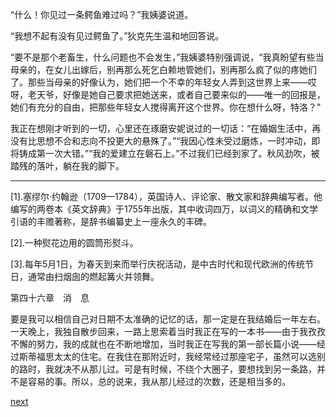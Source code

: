 
“什么！你见过一条鳄鱼难过吗？”我姨婆说道。

“我想不起有没有见过鳄鱼了。”狄克先生温和地回答说。

“要不是那个老畜生，什么问题也不会发生，”我姨婆特别强调说，“我真盼望有些当母亲的，在女儿出嫁后，别再那么死乞白赖地管她们，别再那么疯了似的疼她们了。那些当母亲的好像认为，她们把一个不幸的年轻女人弄到这世界上来——哎呀，老天爷，好像是她自己要求把她送来，或者自己要来似的——唯一的回报是，她们有充分的自由，把那些年轻女人搅得离开这个世界。你在想什么呀，特洛？”

我正在想刚才听到的一切，心里还在琢磨安妮说过的一切话：“在婚姻生活中，再没有比思想不合和志向不投更大的悬殊了。”“我因心性未受过磨炼，一时冲动，即将铸成第一次大错。”“我的爱建立在磐石上。”不过我们已经到家了。秋风劲吹，被踏残的落叶，躺在我的脚下。

* * *

[1].塞缪尔·约翰逊（1709—1784），英国诗人、评论家、散文家和辞典编写者。他编写的两卷本《英文辞典》于1755年出版，其中收词四万，以词义的精确和文学引语的丰赡著称，是辞书编纂史上一座永久的丰碑。

[2].一种熨花边用的圆筒形熨斗。

[3].每年5月1日，为春天到来而举行庆祝活动，是中古时代和现代欧洲的传统节日，通常由扫烟囱的燃起篝火并领舞。

第四十六章　消　息

要是我可以相信自己对日期不太准确的记忆的话，那一定是在我结婚后一年左右。一天晚上，我独自散步回来，一路上思索着当时我正在写的一本书——由于我孜孜不懈的努力，我的成就也在不断地增加，当时我正在写我的第一部长篇小说——经过斯蒂福思太太的住宅。在我住在那附近时，我经常经过那座宅子，虽然可以选别的路时，我就决不从那儿过。可是有时候，不绕个大圈子，要想找到另一条路，并不是容易的事。所以，总的说来，我从那儿经过的次数，还是相当多的。

[next](page588)